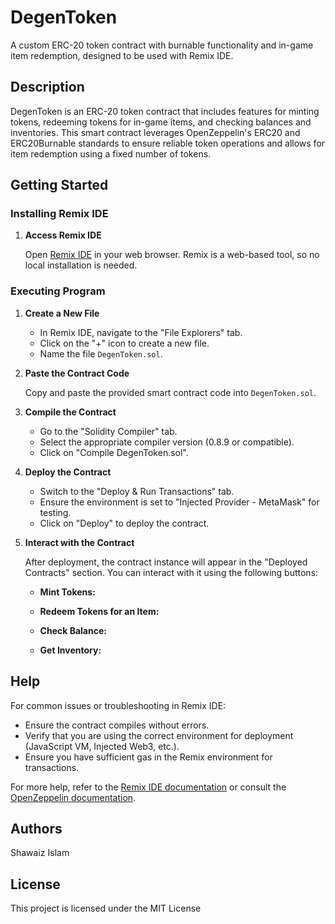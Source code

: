 # DegenToken

A custom ERC-20 token contract with burnable functionality and in-game item redemption, designed to be used with Remix IDE.

## Description

DegenToken is an ERC-20 token contract that includes features for minting tokens, redeeming tokens for in-game items, and checking balances and inventories. This smart contract leverages OpenZeppelin's ERC20 and ERC20Burnable standards to ensure reliable token operations and allows for item redemption using a fixed number of tokens.

## Getting Started

### Installing Remix IDE

1. **Access Remix IDE**

   Open [Remix IDE](https://remix.ethereum.org/) in your web browser. Remix is a web-based tool, so no local installation is needed.

### Executing Program

1. **Create a New File**

   - In Remix IDE, navigate to the "File Explorers" tab.
   - Click on the "+" icon to create a new file.
   - Name the file `DegenToken.sol`.

2. **Paste the Contract Code**

   Copy and paste the provided smart contract code into `DegenToken.sol`.

3. **Compile the Contract**

   - Go to the "Solidity Compiler" tab.
   - Select the appropriate compiler version (0.8.9 or compatible).
   - Click on "Compile DegenToken.sol".

4. **Deploy the Contract**

   - Switch to the "Deploy & Run Transactions" tab.
   - Ensure the environment is set to "Injected Provider - MetaMask" for testing.
   - Click on "Deploy" to deploy the contract.

5. **Interact with the Contract**

   After deployment, the contract instance will appear in the "Deployed Contracts" section. You can interact with it using the following buttons:

   - **Mint Tokens:**

   - **Redeem Tokens for an Item:**

   - **Check Balance:**

   - **Get Inventory:**

## Help

For common issues or troubleshooting in Remix IDE:

- Ensure the contract compiles without errors.
- Verify that you are using the correct environment for deployment (JavaScript VM, Injected Web3, etc.).
- Ensure you have sufficient gas in the Remix environment for transactions.

For more help, refer to the [Remix IDE documentation](https://remix-ide.readthedocs.io/en/latest/) or consult the [OpenZeppelin documentation](https://docs.openzeppelin.com/contracts/).

## Authors

Shawaiz Islam  

## License

This project is licensed under the MIT License
